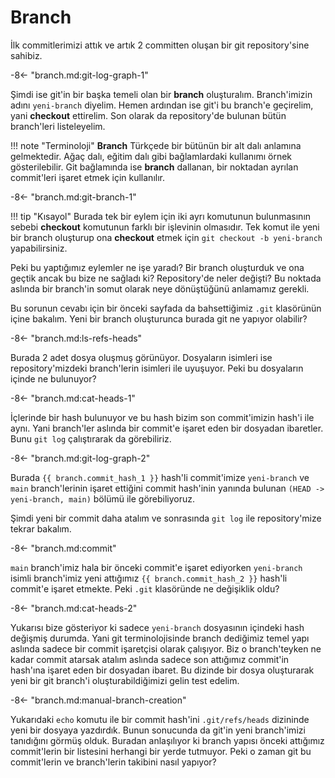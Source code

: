 # Branch

İlk commitlerimizi attık ve artık 2 committen oluşan bir git repository'sine sahibiz.

-8<- "branch.md:git-log-graph-1"

Şimdi ise git'in bir başka temeli olan bir **branch** oluşturalım. Branch'imizin adını `yeni-branch` diyelim. Hemen ardından ise git'i bu branch'e geçirelim, yani **checkout** ettirelim. Son olarak da repository'de bulunan bütün branch'leri listeleyelim.

!!! note "Terminoloji"
    **Branch** Türkçede bir bütünün bir alt dalı anlamına gelmektedir. Ağaç dalı, eğitim dalı gibi bağlamlardaki kullanımı örnek gösterilebilir. Git bağlamında ise **branch** dallanan, bir noktadan ayrılan commit'leri işaret etmek için kullanılır.

-8<- "branch.md:git-branch-1"

!!! tip "Kısayol"
    Burada tek bir eylem için iki ayrı komutunun bulunmasının sebebi **checkout** komutunun farklı bir işlevinin olmasıdır. Tek komut ile yeni bir branch oluşturup ona **checkout** etmek için `git checkout -b yeni-branch` yapabilirsiniz.

Peki bu yaptığımız eylemler ne işe yaradı? Bir branch oluşturduk ve ona geçtik ancak bu bize ne sağladı ki? Repository'de neler değişti? Bu noktada aslında bir branch'in somut olarak neye dönüştüğünü anlamamız gerekli.

Bu sorunun cevabı için bir önceki sayfada da bahsettiğimiz `.git` klasörünün içine bakalım. Yeni bir branch oluşturunca burada git ne yapıyor olabilir?

-8<- "branch.md:ls-refs-heads"

Burada 2 adet dosya oluşmuş görünüyor. Dosyaların isimleri ise repository'mizdeki branch'lerin isimleri ile uyuşuyor. Peki bu dosyaların içinde ne bulunuyor?

-8<- "branch.md:cat-heads-1"

İçlerinde bir hash bulunuyor ve bu hash bizim son commit'imizin hash'i ile aynı. Yani branch'ler aslında bir commit'e işaret eden bir dosyadan ibaretler. Bunu `git log` çalıştırarak da görebiliriz.

-8<- "branch.md:git-log-graph-2"

Burada `{{ branch.commit_hash_1 }}` hash'li commit'imize `yeni-branch` ve `main` branch'lerinin işaret ettiğini commit hash'inin yanında bulunan `(HEAD -> yeni-branch, main)` bölümü ile görebiliyoruz.

Şimdi yeni bir commit daha atalım ve sonrasında `git log` ile repository'mize tekrar bakalım.

-8<- "branch.md:commit"

`main` branch'imiz hala bir önceki commit'e işaret ediyorken `yeni-branch` isimli branch'imiz yeni attığımız `{{ branch.commit_hash_2 }}` hash'li commit'e işaret etmekte. Peki `.git` klasöründe ne değişiklik oldu?

-8<- "branch.md:cat-heads-2"

Yukarısı bize gösteriyor ki sadece `yeni-branch` dosyasının içindeki hash değişmiş durumda. Yani git terminolojisinde branch dediğimiz temel yapı aslında sadece bir commit işaretçisi olarak çalışıyor. Biz o branch'teyken ne kadar commit atarsak atalım aslında sadece son attığımız commit'in hash'ına işaret eden bir dosyadan ibaret. Bu dizinde bir dosya oluşturarak yeni bir git branch'i oluşturabildiğimizi gelin test edelim.

-8<- "branch.md:manual-branch-creation"

Yukarıdaki `echo` komutu ile bir commit hash'ini `.git/refs/heads` dizininde yeni bir dosyaya yazdırdık. Bunun sonucunda da git'in yeni branch'imizi tanıdığını görmüş olduk. Buradan anlaşılıyor ki branch yapısı önceki attığımız commit'lerin bir listesini herhangi bir yerde tutmuyor. Peki o zaman git bu commit'lerin ve branch'lerin takibini nasıl yapıyor?
